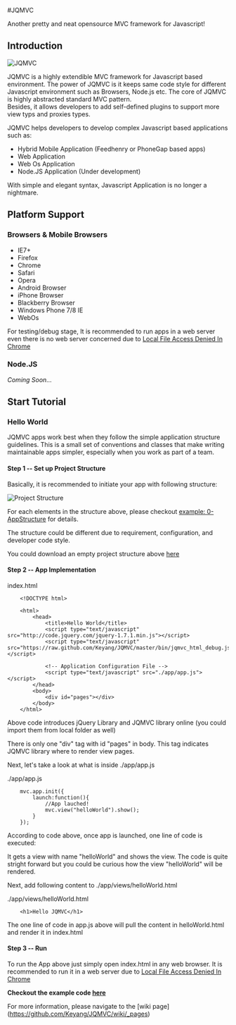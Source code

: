 #JQMVC

Another pretty and neat opensource MVC framework for Javascript!

## Introduction

![JQMVC](https://github.com/Keyang/JQMVC/wiki/images/MVC.png)

JQMVC is a highly extendible MVC framework for Javascript based environment. 
The power of JQMVC is it keeps same code style for different Javascript environment such as Browsers, Node.js etc. 
The core of JQMVC is highly abstracted standard MVC pattern.  
Besides, it allows developers to add self-defined plugins to support more view typs and proxies types.

JQMVC helps developers to develop complex Javascript based applications such as:

* Hybrid Mobile Application (Feedhenry or PhoneGap based apps)
* Web Application
* Web Os Application
* Node.JS Application (Under development)

With simple and elegant syntax, Javascript Application is no longer a nightmare. 

## Platform Support

### Browsers & Mobile Browsers

* IE7+
* Firefox
* Chrome
* Safari
* Opera
* Android Browser
* iPhone Browser
* Blackberry Browser
* Windows Phone 7/8 IE
* WebOs

For testing/debug stage, It is recommended to run apps 
in a web server even there is no web server concerned due to [Local File Access Denied In Chrome](http://groups.google.com/a/googleproductforums.com/forum/#!category-topic/chrome/give-feature-feedback-and-suggestions/v177zA6LCKU)

### Node.JS

*Coming Soon...*

## Start Tutorial

### Hello World 

JQMVC apps work best when they follow the simple application structure guidelines.
This is a small set of conventions and classes that make writing maintainable apps simpler, especially when you work as part of a team.

#### Step 1 -- Set up Project Structure

Basically, it is recommended to initiate your app with following structure:

![Project Structure](https://github.com/Keyang/JQMVC/wiki/images/projectstructure.png)


For each elements in the structure above, please checkout [example: 0-AppStructure](https://github.com/Keyang/JQMVC/tree/master/example/0-AppStructure) for details.

The structure could be different due to requirement, configuration, and developer code style.

You could download an empty project structure above [here](https://github.com/Keyang/JQMVC/wiki/resources/0-AppStructure.zip)

#### Step 2 -- App Implementation

index.html

		<!DOCTYPE html>
		
		<html>
			<head>
				<title>Hello World</title>
				<script type="text/javascript" src="http://code.jquery.com/jquery-1.7.1.min.js"></script>
				<script type="text/javascript" src="https://raw.github.com/Keyang/JQMVC/master/bin/jqmvc_html_debug.js"></script>
				
				<!-- Application Configuration File -->
				<script type="text/javascript" src="./app/app.js"></script>
			</head>
			<body>
				<div id="pages"></div>
			</body>
		</html>


Above code introduces jQuery Library and JQMVC library online (you could import them from local folder as well)

There is only one "div" tag with id "pages" in body. This tag indicates JQMVC library where to render view pages.

Next, let's take a look at what is inside ./app/app.js

./app/app.js

		mvc.app.init({
			launch:function(){
				//App lauched!
				mvc.view("helloWorld").show();
			}
		});

According to code above, once app is launched, one line of code is executed:

It gets a view with name "helloWorld" and shows the view. The code is quite stright forward but
you could be curious how the view "helloWorld" will be rendered. 

Next, add following content to ./app/views/helloWorld.html

./app/views/helloWorld.html

		<h1>Hello JQMVC</h1>

The one line of code in app.js above will pull the content in helloWorld.html and render it in index.html

#### Step 3 -- Run

To run the App above just simply open index.html in any web browser. It is recommended to run it 
in a web server due to [Local File Access Denied In Chrome](http://groups.google.com/a/googleproductforums.com/forum/#!category-topic/chrome/give-feature-feedback-and-suggestions/v177zA6LCKU)


**Checkout the example code [here](JQMVC/tree/master/example/1-helloworld)**


For more information, please navigate to the [wiki page] (https://github.com/Keyang/JQMVC/wiki/_pages)
